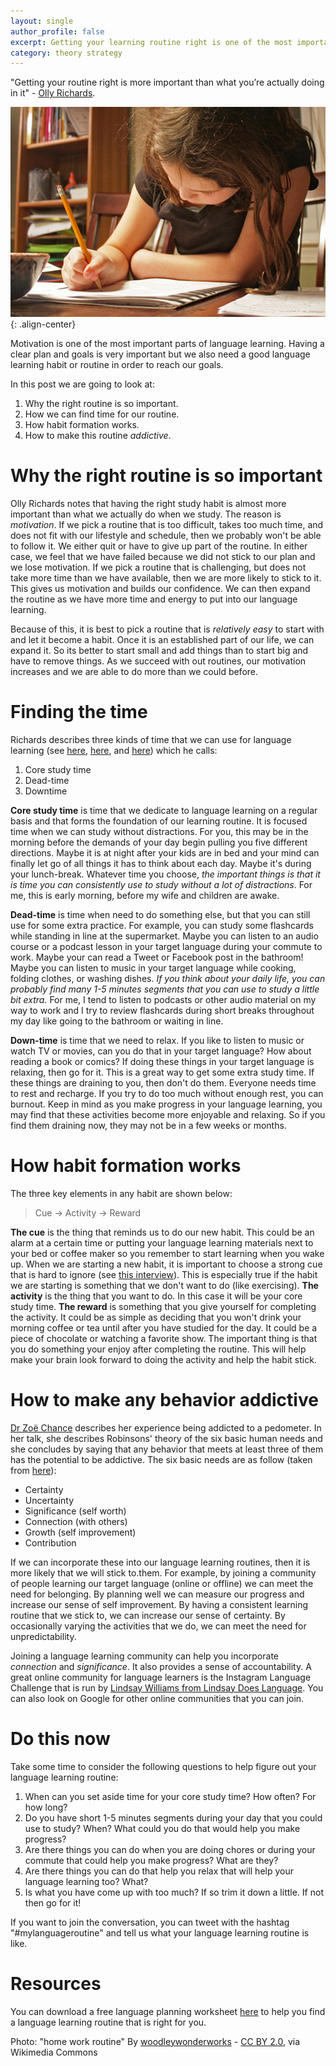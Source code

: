```yaml
---
layout: single
author_profile: false
excerpt: Getting your learning routine right is one of the most important things for making progress in language learning. Here's why.
category: theory strategy
---
```


"Getting your routine right is more important than what you’re actually doing in it" - [Olly Richards](http://www.iwillteachyoualanguage.com/sticking-to-routines/). 



![Home work routine](/assets/Home_work_routine.jpg){: .align-center}


Motivation is one of the most important parts of language learning. Having a clear plan and goals is very important but we also need a good language learning habit or routine in order to reach our goals. 

In this post we are going to look at:

1. Why the right routine is so important.
2. How we can find time for our routine.
3. How habit formation works.
4. How to make this routine *addictive*.


# Why the right routine is so important

Olly Richards notes that having the right study habit is almost more important than what we actually do when we study. The reason is *motivation*. If we pick a routine that is too difficult, takes too much time, and does not fit with our lifestyle and schedule, then we probably won't be able to follow it. We either quit or have to give up part of the routine. In either case, we feel that we have failed because we did not stick to our plan and we lose motivation. If we pick a routine that is challenging, but does not take more time than we have available, then we are more likely to stick to it. This gives us motivation and builds our confidence. We can then expand the routine as we have more time and energy to put into our language learning. 

Because of this, it is best to pick a routine that is *relatively easy* to start with and let it become a habit. Once it is an established part of our life, we can expand it. So its better to start small and add things than to start big and have to remove things. As we succeed with out routines, our motivation increases and we are able to do more than we could before. 

# Finding the time

Richards describes three kinds of time that we can use for language learning (see [here](http://www.iwillteachyoualanguage.com/too-busy-to-learn-language/), [here](http://www.iwillteachyoualanguage.com/too-busy-to-learn-language-part-2/), and [here](http://www.iwillteachyoualanguage.com/im-too-busy-to-learn-a-language-33/)) which he calls: 

1. Core study time
2. Dead-time
3. Downtime

**Core study time** is time that we dedicate to language learning on a regular basis and that forms the foundation of our learning routine. It is focused time when we can study without distractions. For you, this may be in the morning before the demands of your day begin pulling you five different directions. Maybe it is at night after your kids are in bed and your mind can finally let go of all things it has to think about each day. Maybe it's during your lunch-break. Whatever time you choose, *the important things is that it is time you can consistently use to study without a lot of distractions*. For me, this is early morning, before my wife and children are awake. 

**Dead-time** is time when need to do something else, but that you can still use for some extra practice.  For example, you can study some flashcards while standing in line at the supermarket. Maybe you can listen to an audio course or a podcast lesson in your target language during your commute to work. Maybe your can read a Tweet or Facebook post in the bathroom! Maybe you can listen to music in your target language while cooking, folding clothes, or washing dishes. *If you think about your daily life, you can probably find many 1-5 minutes segments that you can use to study a little bit extra.* For me, I tend to listen to podcasts or other audio material on my way to work and I try to review flashcards during short breaks throughout my day like going to the bathroom or waiting in line.

**Down-time** is time that we need to relax. If you like to listen to music or watch TV or movies, can you do that in your target language? How about reading a book or comics? If doing these things in your target language is relaxing, then go for it. This is a great way to get some extra study time. If these things are draining to you, then don't do them. Everyone needs time to rest and recharge. If you try to do too much without enough rest, you can burnout. Keep in mind as you make progress in your language learning, you may find that these activities become more enjoyable and relaxing. So if you find them draining now, they may not be in a few weeks or months.

# How habit formation works

The three key elements in any habit are shown below: 

> Cue -> Activity -> Reward

**The cue** is the thing that reminds us to do our new habit. This could be an alarm at a certain time or putting your language learning materials next to your bed or coffee maker so you remember to start learning when you wake up. When we are starting a new habit, it is important to choose a strong cue that is hard to ignore (see [this interview](https://www.magneticmemorymethod.com/joanna-jast-hack-habits/)). This is especially true if the habit we are starting is something that we don't want to do (like exercising). **The activity** is the thing that you want to do. In this case it will be your core study time. **The reward** is something that you give yourself for completing the activity. It could be as simple as deciding that you won't drink your morning coffee or tea until after you have studied for the day. It could be a piece of chocolate or watching a favorite show. The important thing is that you do something your enjoy after completing the routine. This will help make your brain look forward to doing the activity and help the habit stick.


# How to make any behavior addictive

[Dr Zoë Chance](https://www.youtube.com/watch?v=AHfiKav9fcQ) describes her experience being addicted to a pedometer. In her talk, she describes  Robinsons' theory of the six basic human needs and  she concludes by saying that any behavior that meets at least three of them has the potential to be addictive. The six basic needs are as follow (taken from [here](http://changingminds.org/explanations/needs/robbins_needs.htm)):

* Certainty
* Uncertainty
* Significance (self worth)
* Connection (with others)
* Growth (self improvement)
* Contribution 

If we can incorporate these into  our language learning routines,  then it is more likely that we will stick to.them. For example, by joining a community of people learning our target language (online or offline) we can meet the need for belonging. By planning well we can measure our progress and increase our sense of self improvement. By having a consistent learning routine that we stick to, we can increase our sense of certainty. By occasionally varying the activities that we do, we can meet the need for unpredictability.

Joining a language learning community can help you incorporate *connection* and *significance*. It also provides a sense of accountability. A great online community for language learners is the Instagram Language Challenge that is run by [Lindsay Williams from Lindsay Does Language](http://www.lindsaydoeslanguages.com/instagram-language-challenge/). You can also look on Google for other online communities that you can join.

# Do this now

Take some time to consider the following questions to help figure out your language learning routine:

1. When can you set aside time for your core study time? How often? For how long? 
2. Do you have short 1-5 minutes segments during your day that you could use to study? When? What could you do that would help you make progress?
3. Are there things you can do when you are doing chores or during your commute that could help you make progress? What are they?
4. Are there things you can do that help you relax that will help your language learning too? What?
5. Is what you have come up with too much? If so trim it down a little. If not then go for it!


If you want to join the conversation, you can tweet with the hashtag "#mylanguageroutine" and tell us what your language learning routine is like.


# Resources

You can download a free language planning worksheet [here](/assets/LanguageLearningPlanningTool.docx) to help you find a language learning routine that is right for you.

Photo: "home work routine" By [woodleywonderworks](http://www.flickr.com/photos/wwworks/4195916777/) -  [CC BY 2.0](http://creativecommons.org/licenses/by/2.0), via Wikimedia Commons

